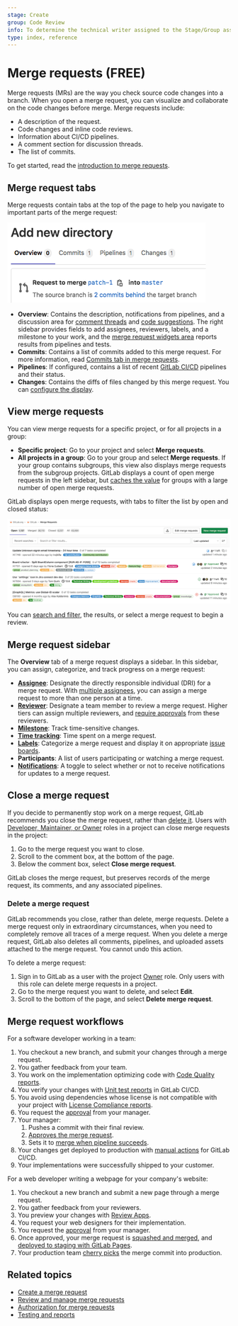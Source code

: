 ```yaml
---
stage: Create
group: Code Review
info: To determine the technical writer assigned to the Stage/Group associated with this page, see https://about.gitlab.com/handbook/engineering/ux/technical-writing/#assignments
type: index, reference
---
```


# Merge requests **(FREE)**

Merge requests (MRs) are the way you check source code changes into a branch.
When you open a merge request, you can visualize and collaborate on the code changes before merge.
Merge requests include:

- A description of the request.
- Code changes and inline code reviews.
- Information about CI/CD pipelines.
- A comment section for discussion threads.
- The list of commits.

To get started, read the [introduction to merge requests](getting_started.md).

## Merge request tabs

Merge requests contain tabs at the top of the page to help you navigate to
important parts of the merge request:

![Merge request tab positions](img/merge_request_tab_position_v13_11.png)

- **Overview**: Contains the description, notifications from pipelines, and a
  discussion area for [comment threads](../../discussions/index.md#resolvable-comments-and-threads)
  and [code suggestions](reviews/suggestions.md). The right sidebar provides fields
  to add assignees, reviewers, labels, and a milestone to your work, and the
  [merge request widgets area](widgets.md) reports results from pipelines and tests.
- **Commits**: Contains a list of commits added to this merge request. For more
  information, read [Commits tab in merge requests](commits.md).
- **Pipelines**: If configured, contains a list of recent [GitLab CI/CD](../../../ci/README.md)
  pipelines and their status.
- **Changes**: Contains the diffs of files changed by this merge request. You can
  [configure the display](changes.md).

## View merge requests

You can view merge requests for a specific project, or for all projects in a group:

- **Specific project**: Go to your project and select **Merge requests**.
- **All projects in a group**: Go to your group and select **Merge requests**.
  If your group contains subgroups, this view also displays merge requests from the subgroup projects.
  GitLab displays a count of open merge requests in the left sidebar, but
  [caches the value](reviews/index.md#cached-merge-request-count) for groups with a large number of
  open merge requests.

GitLab displays open merge requests, with tabs to filter the list by open and closed status:

![Project merge requests list view](img/project_merge_requests_list_view_v13_5.png)

You can [search and filter](../../search/index.md#filtering-issue-and-merge-request-lists),
the results, or select a merge request to begin a review.

## Merge request sidebar

The **Overview** tab of a merge request displays a sidebar. In this sidebar, you
can assign, categorize, and track progress on a merge request:

- [**Assignee**](getting_started.md#assignee): Designate the directly responsible
  individual (DRI) for a merge request. With
  [multiple assignees](getting_started.md#multiple-assignees), you can assign a
  merge request to more than one person at a time.
- [**Reviewer**](reviews/index.md): Designate a team member to review a merge request.
  Higher tiers can assign multiple reviewers, and [require approvals](approvals/index.md)
  from these reviewers.
- [**Milestone**](../milestones/index.md): Track time-sensitive changes.
- [**Time tracking**](../time_tracking.md): Time spent on a merge request.
- [**Labels**](../labels.md): Categorize a merge request and display it on
  appropriate [issue boards](../issue_board.md).
- **Participants**: A list of users participating or watching a merge request.
- [**Notifications**](../../profile/notifications.md): A toggle to select whether
  or not to receive notifications for updates to a merge request.

## Close a merge request

If you decide to permanently stop work on a merge request,
GitLab recommends you close the merge request, rather than
[delete it](#delete-a-merge-request). Users with
[Developer, Maintainer, or Owner](../../permissions.md) roles in a project
can close merge requests in the project:

1. Go to the merge request you want to close.
1. Scroll to the comment box, at the bottom of the page.
1. Below the comment box, select **Close merge request**.

GitLab closes the merge request, but preserves records of the merge request,
its comments, and any associated pipelines.

### Delete a merge request

GitLab recommends you close, rather than delete, merge requests. Delete a merge request
only in extraordinary circumstances, when you need to completely remove all traces of a
merge request. When you delete a merge request, GitLab also deletes all comments,
pipelines, and uploaded assets attached to the merge request. You cannot undo this action.

To delete a merge request:

1. Sign in to GitLab as a user with the project [Owner](../../permissions.md) role.
   Only users with this role can delete merge requests in a project.
1. Go to the merge request you want to delete, and select **Edit**.
1. Scroll to the bottom of the page, and select **Delete merge request**.

## Merge request workflows

For a software developer working in a team:

1. You checkout a new branch, and submit your changes through a merge request.
1. You gather feedback from your team.
1. You work on the implementation optimizing code with [Code Quality reports](code_quality.md).
1. You verify your changes with [Unit test reports](../../../ci/unit_test_reports.md) in GitLab CI/CD.
1. You avoid using dependencies whose license is not compatible with your project with [License Compliance reports](../../compliance/license_compliance/index.md).
1. You request the [approval](approvals/index.md) from your manager.
1. Your manager:
   1. Pushes a commit with their final review.
   1. [Approves the merge request](approvals/index.md).
   1. Sets it to [merge when pipeline succeeds](merge_when_pipeline_succeeds.md).
1. Your changes get deployed to production with [manual actions](../../../ci/yaml/README.md#whenmanual) for GitLab CI/CD.
1. Your implementations were successfully shipped to your customer.

For a web developer writing a webpage for your company's website:

1. You checkout a new branch and submit a new page through a merge request.
1. You gather feedback from your reviewers.
1. You preview your changes with [Review Apps](../../../ci/review_apps/index.md).
1. You request your web designers for their implementation.
1. You request the [approval](approvals/index.md) from your manager.
1. Once approved, your merge request is [squashed and merged](squash_and_merge.md), and [deployed to staging with GitLab Pages](https://about.gitlab.com/blog/2021/02/05/ci-deployment-and-environments/).
1. Your production team [cherry picks](cherry_pick_changes.md) the merge commit into production.

## Related topics

- [Create a merge request](creating_merge_requests.md)
- [Review and manage merge requests](reviews/index.md)
- [Authorization for merge requests](authorization_for_merge_requests.md)
- [Testing and reports](testing_and_reports_in_merge_requests.md)
